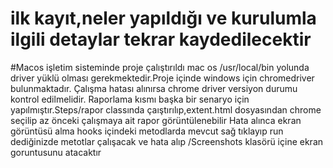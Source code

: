 # ilk kayıt,neler yapıldığı ve kurulumla ilgili detaylar tekrar kaydedilecektir
#Macos işletim sisteminde proje çalıştırıldı mac os /usr/local/bin yolunda driver yüklü olması gerekmektedir.Proje içinde windows için chromedriver bulunmaktadır.
Çalışma hatası alınırsa chrome driver versiyon durumu kontrol edilmelidir.
Raporlama kısmı başka bir senaryo için yapılmıştır.Steps/rapor classında çaıştırılıp,extent.html dosyasından chrome seçilip az önceki çalışmaya ait rapor görüntülenebilir
Hata alınca ekran görüntüsü alma hooks içindeki metodlarda mevcut sağ tıklayıp run dediğinizde metotlar çalışacak ve hata alıp /Screenshots klasörü içine ekran goruntusunu atacaktır
